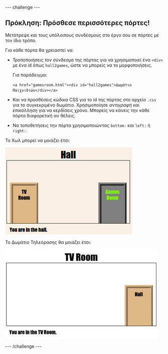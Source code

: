 \--- challenge \---

## Πρόκληση: Πρόσθεσε περισσότερες πόρτες!

Μετάτρεψε και τους υπόλοιπους συνδέσμους στο έργο σου σε πόρτες με τον ίδιο τρόπο.

Για κάθε πόρτα θα χρειαστεί να:

+ Τροποποιήσεις τον σύνδεσμο της πόρτας για να χρησιμοποιεί ένα `<div>` με ένα id όπως `hall2games`, ώστε να μπορείς να το μορφοποιήσεις.
    
    Για παράδειγμα:
    
    `<a href="gamesroom.html"><div id="hall2games">Δωμάτιο Παιχνιδιών</div></a>`

+ Και να προσθέσεις κώδικα CSS για το id της πόρτας στο αρχείο `.css` για το συγκεκριμένο δωμάτιο. Χρησιμοποίησε *αντιγραφή* και *επικόλληση* για να κερδίσεις χρόνο. Μπορείς να κάνεις την κάθε πόρτα διαφορετική αν θέλεις.

+ Να τοποθετήσεις την πόρτα χρησιμοποιώντας `bottom:` και `left:` ή `right:`.

Το Χωλ μπορεί να μοιάζει έτσι:

![στιγμιότυπο οθόνης](images/rooms-hall-doors.png)

Το Δωμάτιο Τηλεόρασης θα μοιάζει έτσι:

![στιγμιότυπο οθόνης](images/rooms-tvroom-door.png)

\--- /challenge \---